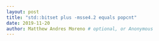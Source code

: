 ```yaml
---
layout: post
title: "std::bitset plus -msse4.2 equals popcnt"
date: 2019-11-20
author: Matthew Andres Moreno # optional, or Anonymous
---
```

